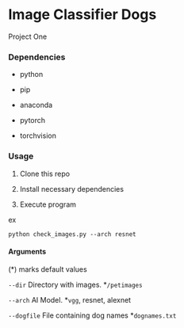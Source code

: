 # Image Classifier Dogs

 Project One

### Dependencies

* python

* pip 

* anaconda

* pytorch

* torchvision

### Usage

1. Clone this repo

2. Install necessary dependencies 

3. Execute program

ex

    python check_images.py --arch resnet

#### Arguments  
(*) marks default values

`--dir` Directory with images.  *`/petimages`

`--arch` AI Model. *`vgg`, resnet, alexnet

`--dogfile` File containing dog names *`dognames.txt`